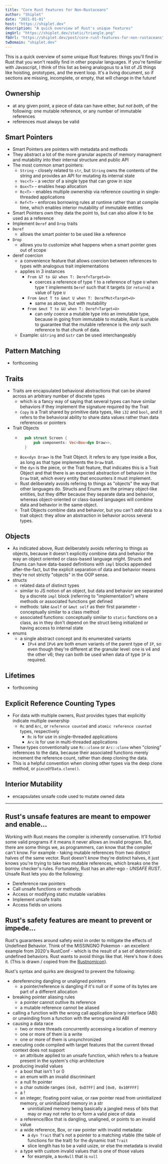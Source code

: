 ```yaml
---
title: "Core Rust Features for Non-Rustaceans"
author: "Shiplet"
date: "2021-01-01"
host: "https://shiplet.dev"
description: "A quick overview of Rust's unique features"
imgUrl: "https://shiplet.dev/static/triangle.png"
fbUrl: "https://shiplet.dev/post/core-rust-features-for-non-rustaceans"
twDomain: "shiplet.dev"
---
```


This is a quick overview of some unique Rust features: things you'll find in Rust that you won't readily find in other popular languages. If you're familiar with Javascript, I think of this list as being analogous to a list of JS things like hoisting, prototypes, and the event loop. It's a living document, so if sections are missing, incomplete, or empty, that will change in the future!

## Ownership
- at any given point, a piece of data can have either, *but not both*, of the following: one mutable reference, or any number of immutable references
- references must always be valid

## Smart Pointers
- Smart Pointers are pointers with metadata and methods
- They abstract a lot of the more granular aspects of memory managment and mutability into their internal structure and public API
- The most common smart pointers:
    - `String` - closely related to `str`, but `String` owns the contents of the string and provides an API for mutating its internal state
    - `Vec<T>` - a vector of a single type that can grow in size
    - `Box<T>` - enables heap allocation
    - `Rc<T>` - enables multiple ownership via reference counting in single-threaded applications
    - `Ref<T>` - enforces borrowing rules at runtime rather than at compile time, which enables interior mutability of immutable entities
- Smart Pointers own they data the point to, but can also allow it to be used as a reference
- Implement `Deref` and `Drop` traits
- `Deref`
    - allows the smart pointer to be used like a reference
- `Drop`
    - allows you to customize what happens when a smart pointer goes out of scope
- deref coercion
    - a convenience feature that allows coercion between references to types with analogous trait implementations
    - applies in 3 instances
        - `From &T to &U when T: Deref<Target=U>`
            - coerces a reference of type `T` to a reference of type `U` when type `T` implements `Deref` such that it targets (or `return`s) a value of type `U`
        - `From &mut T to &mut U when T: DerefMut<Target=U>`
            - same as above, but with mutability
        - `From &mut T to &U when T: Deref<Target=U>`
            - can only coerce a mutable type into an immutable type, because in going from immutable to mutable, Rust is unable to guarantee that the mutable reference is the *only* such reference to that chunk of data.
    - Example: `&String` and `&str` can be used interchangeably

## Pattern Matching
- forthcoming

## Traits
- Traits are encapsulated behavioral abstractions that can be shared across an arbitrary number of discrete types
    - which is a fancy way of saying that several types can have similar behaviors if they implement the signature required by the Trait
    - `Copy` is a Trait shared by primitive data types, like `i32` and `bool`, and it refers to the behavioral ability to share data values rather than data references or pointers
- Trait Objects
    - ```rust
        pub struct Screen {
            pub components: Vec<Box<dyn Draw>>,
        }
      ```
    - `Box<dyn Draw>` is the Trait Object. It refers to any type inside a Box, as long as that type implements the `Draw` trait.
    - the `dyn` is the piece, or the Trait feature, that indicates this is a Trait Object and that there is an expected abstraction of behavior in the `Draw` trait, which every entity that encounters it must implement.
    - Rust deliberately avoids refering to things as "objects" the way that other languages do. Structs and Enums are the primary object-like entities, but they differ because they separate data and behavior, whereas object-oriented or class-based languages will combine data and behavior in the same object.
    - Trait Objects combine data and behavior, but you can't _add_ data to a trait object: they allow an abstraction in behavior across several types.

## Objects
- As indicated above, Rust deliberately avoids referring to things as objects, because it doesn't explicitly combine data and behavior the way an object oriented or class-based language might. Structs and Enums can have data-based definitions with `impl` blocks appended after-the-fact, but the explicit separation of data and behavior means they're not strictly "objects" in the OOP sense.
- structs
    - related data of distinct types
    - similar to JS notion of an object, but data and behavior are separated by a discrete `impl` block (referring to "implementation") where methods or associated functions get defined
    - methods: take `&self` or `&mut self` as their first parameter - conceptually similar to a class method
    - associated functions: conceptually similar to `static` functions on a class, as in they don't depend on the struct being initialized or having access to internal state
- enums
    - a single abstract concept and its enumerated variants
        - `IPv4` and `IPv6` are both enum variants of the parent type of `IP`, so even though they're different at the granular level: one is v4 and the other v6; they can both be used when data of type `IP` is required.

## Lifetimes
- forthcoming

## Explicit Reference Counting Types
- For data with multiple owners, Rust provides types that explicitly indicate multiple ownership
    - `Rc` and `Arc`, or `reference counted` and `atomic reference counted` types, respectively
        - `Rc` is for use in single-threaded applications
        - `Arc` is for use in multi-threaded applications
- These types conventionally use `Rc::clone` or `Arc::clone` when "cloning" references to the data, because their associated functions merely increment the reference count, rather than deep cloning the data.
- This is a helpful convention when cloning other types via the deep clone method, or `pieceOfData.clone()`.

## Interior Mutability
- encapsulates unsafe code used to mutate owned data 

------


## Rust's unsafe features are meant to empower and enable...
Working with Rust means the compiler is inherently conservative. It'll forbid some valid programs if it means it never allows an invalid program. But, there are some things we, as programmers, can know that the compiler can't know. For example - taking mutable references from two distinct halves of the same vector. Rust doesn't _know_ they're distinct halves, it just knows you're trying to take two mutable references, which breaks one the borrow checker's rules. Fortunately, Rust has an alter-ego - *UNSAFE RUST*. Unsafe Rust lets you do the following:

- Dereference raw pointers
- Call unsafe functions or methods
- Access or modifying static mutable variables
- Implement unsafe traits
- Access fields on unions

## Rust's safety features are meant to prevent or impede...
 Rust's guarantees around safety exist in order to mitigate the effects of Undefined Behavior. Think of the MISSINGNO Pokemon - an excellent example from 2020's RustConf - which is the result of a set of deterministic undefined behaviors. Rust wants to avoid things like that. Here's how it does it. (This is drawn / copied from the [Rustnomicon](https://doc.rust-lang.org/nomicon/what-unsafe-does.html)).

 Rust's syntax and quirks are designed to prevent the following:
 - dereferencing dangling or unaligned pointers
    - a pointer/reference is dangling if it's null or if some of its bytes are part of a different allocation
 - breaking pointer aliasing rules
    - a pointer cannot outlive its reference
    - a mutable reference cannot be aliased
 - calling a function with the wrong call application binary interface (ABI) or unwinding from a function with the wrong unwind ABI
 - causing a data race
    - two or more threads concurrently accessing a location of memory
    - one or more of them is a write
    - one or more of them is unsynchronized
 - executing code compiled with target features that the current thread context does not support
    - an attribute applied to an unsafe function, which refers to a feature present in the system's chip architecture
 - producing invalid values
    - a bool that isn't 1 or 0
    - an enum with an invalid discriminant
    - a null fn pointer
    - a char outside ranges `[0x0, 0xD7FF]` and `[0x0, 0x10FFFF]`
    - a !
    - an integer, floating point value, or raw pointer read from uninitialized memory, or uninitialized memory in a str
        - uninitialized memory being basically a jangled mess of bits that may or may not refer to or form a valid piece of data
    - a reference/Box that is dangling, unaligned, or points to an invalid value
    - a wide reference, Box, or raw pointer with invalid metadata:
        - a `dyn Trait` that's not a pointer to a matching vtable (the table of functions for the trait) for the dynamic trait `Trait`
        - slice length has to be a valid usize, or else the metadata is invalid
    - a type with custom invalid values that is one of those values
        - for example, a `NonNull` that is `null`




